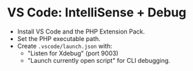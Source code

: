 # VS Code: IntelliSense + Debug
- Install VS Code and the PHP Extension Pack.
- Set the PHP executable path.
- Create `.vscode/launch.json` with:
  - "Listen for Xdebug" (port 9003)
  - "Launch currently open script" for CLI debugging.
